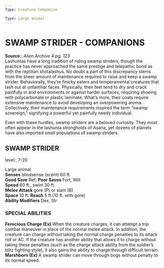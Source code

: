 ```yaml
---
Type: Creature Companion

Type: Large animal  
---
```

# SWAMP STRIDER - COMPANIONS

**Source**:: _Alien Archive 4 pg. 123_  
Lashuntas have a long tradition of riding swamp striders, though the practice has never approached the same prestige and telepathic bond as with the reptilian shotalashus. No doubt a part of this discrepancy stems from the sheer amount of maintenance required to raise and keep a swamp strider. Behaviorally, they’re finicky eaters and temperamental creatures that lash out at unfamiliar faces. Physically, their feet tend to dry and crack painfully in arid environments or against harder surfaces, requiring shoeing with polycarbonate or plastic laminate. What’s more, their coats require extensive maintenance to avoid developing an overpowering aroma. Collectively, their maintenance requirements inspired the term “swamp sovereign,” signifying a powerful yet painfully needy individual.

Even with these hurdles, swamp striders are a beloved curiosity. They most often appear in the lashunta strongholds of Asana, yet dozens of planets have also imported small populations of swamp striders.

## SWAMP STRIDER
level:: 7-20

Large animal  
**Senses** blindsense (scent) 60 ft.  
**Good Save** Ref; **Poor Saves** Fort, Will  
**Speed** 60 ft., swim 30 ft.  
**Melee Attack** gore (P) or slam (B)  
**Space** 10 ft. **Reach** 5 ft.(10 ft. with gore)  
**Ability Modifiers** Dex, Str  

### SPECIAL ABILITIES

**Ferocious Charge (Ex)** When the creature charges, it can attempt a trip combat maneuver in place of the normal melee attack. In addition, the creature can charge without taking the normal charge penalties to its attack roll or AC. If the creature has another ability that allows it to charge without taking these penalties (such as the charge attack ability from the soldier’s blitz fighting style), it also gains the ability to charge through difficult terrain.  
**Marshborn (Ex)** A swamp strider can move through bogs without penalty to its normal speed.
